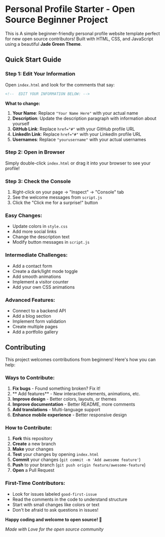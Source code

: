 #  Personal Profile Starter - Open Source Beginner Project

This is A simple beginner-friendly personal profile website template perfect for new open source contributors! Built with HTML, CSS, and JavaScript using a beautiful **Jade Green Theme**.

##  Quick Start Guide

### Step 1: Edit Your Information
Open `index.html` and look for the comments that say:
```html
<!--  EDIT YOUR INFORMATION BELOW: -->
```

**What to change:**
1. **Your Name**: Replace `"Your Name Here"` with your actual name
2. **Description**: Update the description paragraph with information about yourself
3. **GitHub Link**: Replace `href="#"` with your GitHub profile URL
4. **LinkedIn Link**: Replace `href="#"` with your LinkedIn profile URL
5. **Usernames**: Replace `"yourusername"` with your actual usernames

### Step 2: Open in Browser
Simply double-click `index.html` or drag it into your browser to see your profile!

### Step 3: Check the Console
1. Right-click on your page → "Inspect" → "Console" tab
2. See the welcome messages from `script.js`
3. Click the "Click me for a surprise!" button

### Easy Changes:
- Update colors in `style.css`
- Add more social links
- Change the description text
- Modify button messages in `script.js`

### Intermediate Challenges:
- Add a contact form
- Create a dark/light mode toggle
- Add smooth animations
- Implement a visitor counter
- Add your own CSS animations

### Advanced Features:
- Connect to a backend API
- Add a blog section
- Implement form validation
- Create multiple pages
- Add a portfolio gallery

## Contributing

This project welcomes contributions from beginners! Here's how you can help:

### Ways to Contribute:
1. **Fix bugs** - Found something broken? Fix it!
2. ** Add features** - New interactive elements, animations, etc.
3. **Improve design** - Better colors, layouts, or themes
4. **Improve documentation** - Better README, more comments
5. **Add translations** - Multi-language support
6. **Enhance mobile experience** - Better responsive design

### How to Contribute:
1. **Fork** this repository
2. **Create** a new branch
3. **Make** your changes
4. **Test** your changes by opening `index.html`
5. **Commit** your changes (`git commit -m 'Add awesome feature'`)
6. **Push** to your branch (`git push origin feature/awesome-feature`)
7. **Open** a Pull Request

### First-Time Contributors:
- Look for issues labeled `good-first-issue`
- Read the comments in the code to understand structure
- Start with small changes like colors or text
- Don't be afraid to ask questions in issues!


**Happy coding and welcome to open source! 🎉**

*Made with Love for the open source community*
